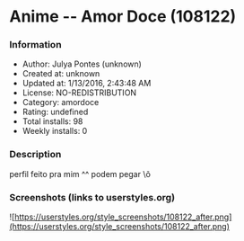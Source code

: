 # Anime -- Amor Doce (108122)

### Information
- Author: Julya Pontes (unknown)
- Created at: unknown
- Updated at: 1/13/2016, 2:43:48 AM
- License: NO-REDISTRIBUTION
- Category: amordoce
- Rating: undefined
- Total installs: 98
- Weekly installs: 0


### Description
perfil feito pra mim ^^
podem pegar \\õ


### Screenshots (links to userstyles.org)
![https://userstyles.org/style_screenshots/108122_after.png](https://userstyles.org/style_screenshots/108122_after.png)


